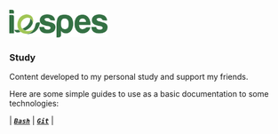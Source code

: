 [iespes]: https://www.iespes.com.br "Instituto Esperança de Ensino Superior"

[<img height="50px" src="https://raw.githubusercontent.com/dreisss/iespes-extra/main/design/logos/logo.svg" />][iespes]

### Study

Content developed to my personal study and support my friends.

Here are some simple guides to use as a basic documentation to some technologies:

| [**_`Bash`_**](./bash/)
| [**_`Git`_**](./git/) |
